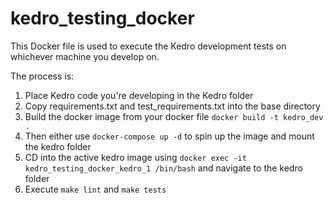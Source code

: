 # kedro_testing_docker

This Docker file is used to execute the Kedro development tests on whichever machine you develop on.

The process is:

1. Place Kedro code you're developing in the Kedro folder
2. Copy requirements.txt and test_requirements.txt into the base directory
2. Build the docker image from your docker file ```docker build -t kedro_dev .```
3. Then either use ```docker-compose up -d``` to spin up the image and mount the kedro folder
4. CD into the active kedro image using ```docker exec -it kedro_testing_docker_kedro_1 /bin/bash``` and navigate to the kedro folder
5. Execute ```make lint``` and ```make tests```